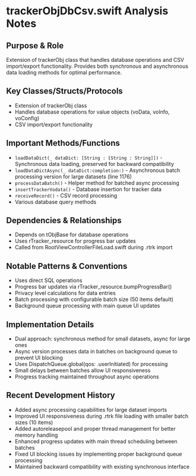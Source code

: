 # trackerObjDbCsv.swift Analysis Notes

## Purpose & Role
Extension of trackerObj class that handles database operations and CSV import/export functionality. Provides both synchronous and asynchronous data loading methods for optimal performance.

## Key Classes/Structs/Protocols
- Extension of trackerObj class
- Handles database operations for value objects (voData, voInfo, voConfig)
- CSV import/export functionality

## Important Methods/Functions
- `loadDataDict(_ dataDict: [String : [String : String]])` - Synchronous data loading, preserved for backward compatibility
- `loadDataDictAsync(_ dataDict:completion:)` - Asynchronous batch processing version for large datasets (line 1176)
- `processDataBatch()` - Helper method for batched async processing
- `insertTrackerVodata()` - Database insertion for tracker data
- `receiveRecord()` - CSV record processing
- Various database query methods

## Dependencies & Relationships
- Depends on tObjBase for database operations
- Uses rTracker_resource for progress bar updates
- Called from RootViewControllerFileLoad.swift during .rtrk import

## Notable Patterns & Conventions
- Uses direct SQL operations
- Progress bar updates via rTracker_resource.bumpProgressBar()
- Privacy level calculations for data entries
- Batch processing with configurable batch size (50 items default)
- Background queue processing with main queue UI updates

## Implementation Details
- Dual approach: synchronous method for small datasets, async for large ones
- Async version processes data in batches on background queue to prevent UI blocking
- Uses DispatchQueue.global(qos: .userInitiated) for processing
- Small delays between batches allow UI responsiveness
- Progress tracking maintained throughout async operations

## Recent Development History
- Added async processing capabilities for large dataset imports
- Improved UI responsiveness during .rtrk file loading with smaller batch sizes (10 items)
- Added autoreleasepool and proper thread management for better memory handling
- Enhanced progress updates with main thread scheduling between batches
- Fixed UI blocking issues by implementing proper background queue processing
- Maintained backward compatibility with existing synchronous interface